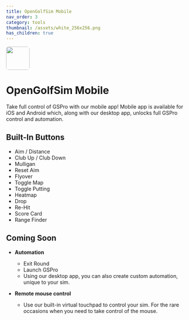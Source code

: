 ```yaml
---
title: OpenGolfSim Mobile
nav_order: 3
category: tools
thumbnail: /assets/white_256x256.png
has_children: true
---
```



<div class="app-banner">
  <div class="app-banner-icon">
    <img src="/assets/white_256x256.png" height="64" style="border-radius: 10%" />
  </div>
  <div class="app-banner-cta">
    <h1>OpenGolfSim Mobile</h1>
  </div>
</div>

<!-- <div class="beta-waitlist">
  <h3>Beta Waitlist</h3>
  <p>OpenGolfSim is still in development and will enter open beta soon. Enter your email below to join the beta invite waitlist!</p>
  <div class="waitlist-form">
    <form action="https://formspree.io/f/xovevonj" method="POST">
      <label for="email_addr">Your email:</label>
      <input id="email_addr" type="email" name="email" />
      <button class="button" type="submit">Join Waitlist</button>
    </form>
  </div>
</div> -->



Take full control of GSPro with our mobile app! Mobile app is available for iOS and Android which, along with our desktop app, unlocks full GSPro control and automation.

## Built-In Buttons

- Aim / Distance
- Club Up / Club Down
- Mulligan
- Reset Aim
- Flyover
- Toggle Map
- Toggle Putting
- Heatmap
- Drop
- Re-Hit
- Score Card
- Range Finder


## Coming Soon

- **Automation**
  - Exit Round
  - Launch GSPro
  - Using our desktop app, you can also create custom automation, unique to your sim.

- **Remote mouse control**
  - Use our built-in virtual touchpad to control your sim. For the rare occasions when you need to take control of the mouse.
